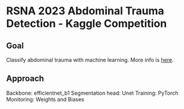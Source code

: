 # RSNA 2023 Abdominal Trauma Detection - Kaggle Competition
## Goal
Classify abdominal trauma with machine learning. More info is [here](https://www.kaggle.com/competitions/rsna-2023-abdominal-trauma-detection).

## Approach
Backbone: efficientnet_b1
Segmentation head: Unet
Training: PyTorch
Monitoring: Weights and Biases